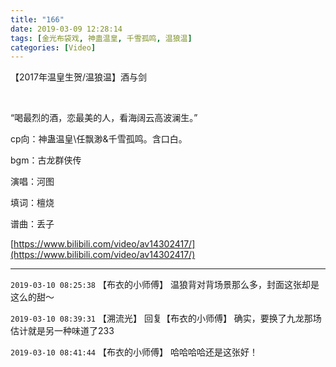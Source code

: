 ```yaml
---
title: "166"
date: 2019-03-09 12:28:14
tags: [金光布袋戏, 神蛊温皇, 千雪孤鸣, 温狼温]
categories: [Video]
---
```


<p>【2017年温皇生贺/温狼温】酒与剑</p> 
<p>&nbsp;</p> 
<p>“喝最烈的酒，恋最美的人，看海阔云高波澜生。”</p> 
<p>cp向：神蛊温皇\任飘渺&amp;千雪孤鸣。含口白。</p> 
<p>bgm：古龙群侠传&nbsp;&nbsp;</p> 
<p>演唱：河图&nbsp;</p> 
<p>填词：檀烧&nbsp;</p> 
<p>谱曲：丢子</p>

[https://www.bilibili.com/video/av14302417/](https://www.bilibili.com/video/av14302417/)

<!-- more -->

---

`2019-03-10 08:25:38` 【布衣的小师傅】 温狼背对背场景那么多，封面这张却是这么的甜～

`2019-03-10 08:39:31` 【溯流光】 回复【布衣的小师傅】 确实，要换了九龙那场估计就是另一种味道了233

`2019-03-10 08:41:44` 【布衣的小师傅】 哈哈哈哈还是这张好！
